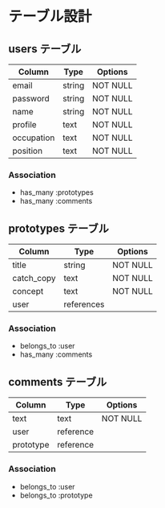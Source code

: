 # テーブル設計

## users テーブル

| Column      | Type   | Options  |
| ----------- | ------ | -------- | 
| email       | string | NOT NULL | 
| password    | string | NOT NULL | 
| name        | string | NOT NULL | 
| profile     | text   | NOT NULL | 
| occupation  | text   | NOT NULL | 
| position    | text   | NOT NULL | 

### Association

- has_many :prototypes
- has_many :comments

## prototypes テーブル

| Column     | Type       | Options  | 
| ---------- | ---------- | -------- | 
| title      | string     | NOT NULL | 
| catch_copy | text       | NOT NULL | 
| concept    | text       | NOT NULL | 
| user       | references |          | 

### Association

- belongs_to :user
- has_many :comments

## comments テーブル

| Column    | Type      | Options  | 
| --------- | --------- | -------- | 
| text      | text      | NOT NULL | 
| user      | reference |          | 
| prototype | reference |          | 

### Association

- belongs_to :user
- belongs_to :prototype 
